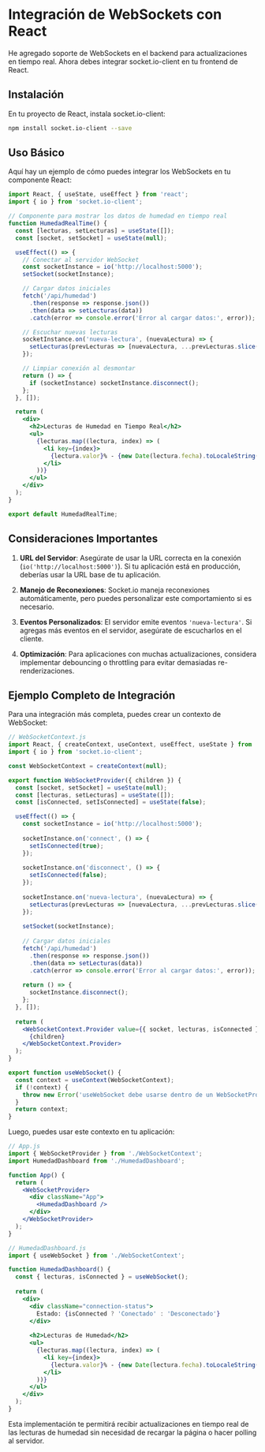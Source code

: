 # Integración de WebSockets con React

He agregado soporte de WebSockets en el backend para actualizaciones en tiempo real. Ahora debes integrar socket.io-client en tu frontend de React.

## Instalación

En tu proyecto de React, instala socket.io-client:

```bash
npm install socket.io-client --save
```

## Uso Básico

Aquí hay un ejemplo de cómo puedes integrar los WebSockets en tu componente React:

```jsx
import React, { useState, useEffect } from 'react';
import { io } from 'socket.io-client';

// Componente para mostrar los datos de humedad en tiempo real
function HumedadRealTime() {
  const [lecturas, setLecturas] = useState([]);
  const [socket, setSocket] = useState(null);

  useEffect(() => {
    // Conectar al servidor WebSocket
    const socketInstance = io('http://localhost:5000');
    setSocket(socketInstance);

    // Cargar datos iniciales
    fetch('/api/humedad')
      .then(response => response.json())
      .then(data => setLecturas(data))
      .catch(error => console.error('Error al cargar datos:', error));

    // Escuchar nuevas lecturas
    socketInstance.on('nueva-lectura', (nuevaLectura) => {
      setLecturas(prevLecturas => [nuevaLectura, ...prevLecturas.slice(0, 99)]);
    });

    // Limpiar conexión al desmontar
    return () => {
      if (socketInstance) socketInstance.disconnect();
    };
  }, []);

  return (
    <div>
      <h2>Lecturas de Humedad en Tiempo Real</h2>
      <ul>
        {lecturas.map((lectura, index) => (
          <li key={index}>
            {lectura.valor}% - {new Date(lectura.fecha).toLocaleString()}
          </li>
        ))}
      </ul>
    </div>
  );
}

export default HumedadRealTime;
```

## Consideraciones Importantes

1. **URL del Servidor**: Asegúrate de usar la URL correcta en la conexión (`io('http://localhost:5000')`). Si tu aplicación está en producción, deberías usar la URL base de tu aplicación.

2. **Manejo de Reconexiones**: Socket.io maneja reconexiones automáticamente, pero puedes personalizar este comportamiento si es necesario.

3. **Eventos Personalizados**: El servidor emite eventos `'nueva-lectura'`. Si agregas más eventos en el servidor, asegúrate de escucharlos en el cliente.

4. **Optimización**: Para aplicaciones con muchas actualizaciones, considera implementar debouncing o throttling para evitar demasiadas re-renderizaciones.

## Ejemplo Completo de Integración

Para una integración más completa, puedes crear un contexto de WebSocket:

```jsx
// WebSocketContext.js
import React, { createContext, useContext, useEffect, useState } from 'react';
import { io } from 'socket.io-client';

const WebSocketContext = createContext(null);

export function WebSocketProvider({ children }) {
  const [socket, setSocket] = useState(null);
  const [lecturas, setLecturas] = useState([]);
  const [isConnected, setIsConnected] = useState(false);

  useEffect(() => {
    const socketInstance = io('http://localhost:5000');
    
    socketInstance.on('connect', () => {
      setIsConnected(true);
    });
    
    socketInstance.on('disconnect', () => {
      setIsConnected(false);
    });
    
    socketInstance.on('nueva-lectura', (nuevaLectura) => {
      setLecturas(prevLecturas => [nuevaLectura, ...prevLecturas.slice(0, 99)]);
    });
    
    setSocket(socketInstance);
    
    // Cargar datos iniciales
    fetch('/api/humedad')
      .then(response => response.json())
      .then(data => setLecturas(data))
      .catch(error => console.error('Error al cargar datos:', error));
    
    return () => {
      socketInstance.disconnect();
    };
  }, []);
  
  return (
    <WebSocketContext.Provider value={{ socket, lecturas, isConnected }}>
      {children}
    </WebSocketContext.Provider>
  );
}

export function useWebSocket() {
  const context = useContext(WebSocketContext);
  if (!context) {
    throw new Error('useWebSocket debe usarse dentro de un WebSocketProvider');
  }
  return context;
}
```

Luego, puedes usar este contexto en tu aplicación:

```jsx
// App.js
import { WebSocketProvider } from './WebSocketContext';
import HumedadDashboard from './HumedadDashboard';

function App() {
  return (
    <WebSocketProvider>
      <div className="App">
        <HumedadDashboard />
      </div>
    </WebSocketProvider>
  );
}

// HumedadDashboard.js
import { useWebSocket } from './WebSocketContext';

function HumedadDashboard() {
  const { lecturas, isConnected } = useWebSocket();
  
  return (
    <div>
      <div className="connection-status">
        Estado: {isConnected ? 'Conectado' : 'Desconectado'}
      </div>
      
      <h2>Lecturas de Humedad</h2>
      <ul>
        {lecturas.map((lectura, index) => (
          <li key={index}>
            {lectura.valor}% - {new Date(lectura.fecha).toLocaleString()}
          </li>
        ))}
      </ul>
    </div>
  );
}
```

Esta implementación te permitirá recibir actualizaciones en tiempo real de las lecturas de humedad sin necesidad de recargar la página o hacer polling al servidor. 